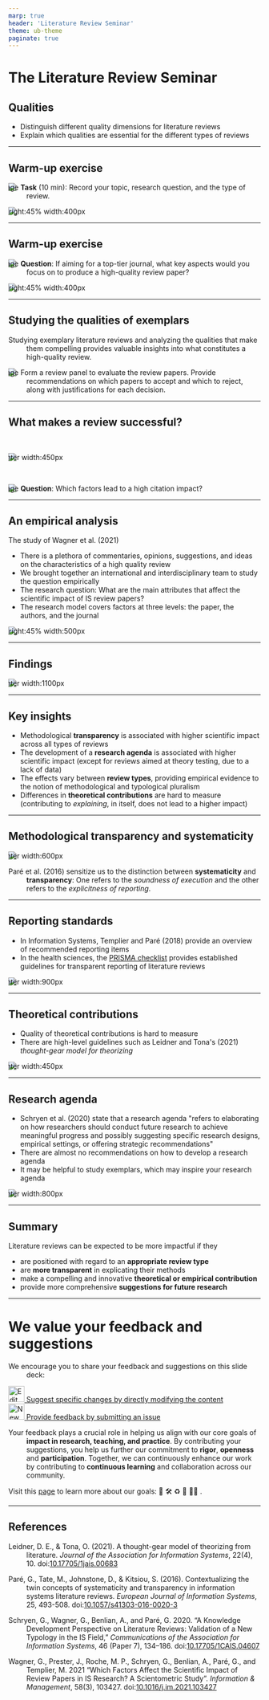 ```yaml
---
marp: true
header: 'Literature Review Seminar'
theme: ub-theme
paginate: true
---
```


# The Literature Review Seminar

## Qualities

- Distinguish different quality dimensions for literature reviews
- Explain which qualities are essential for the different types of reviews

---

## Warm-up exercise

![image](../assets/iconmonstr-pencil-15.svg) **Task** (10 min): Record your topic, research question, and the type of review.

![bg right:45% width:400px](../assets/dalle_warm-up.jpg)

---

## Warm-up exercise

![image](../assets/iconmonstr-help-6.svg) **Question**: If aiming for a top-tier journal, what key aspects would you focus on to produce a high-quality review paper?

![bg right:45% width:400px](../assets/dalle_warm-up.jpg)

---

## Studying the qualities of exemplars

Studying exemplary literature reviews and analyzing the qualities that make them compelling provides valuable insights into what constitutes a high-quality review.

![image](../assets/iconmonstr-idea-13.svg) Form  a review panel to evaluate the review papers. Provide recommendations on which papers to accept and which to reject, along with justifications for each decision.

---

## What makes a review successful?

<br>

![center width:450px](../assets/successful-review.png)

<br>

![image](../assets/iconmonstr-help-6.svg) **Question**: Which factors lead to a high citation impact?

---

## An empirical analysis

The study of Wagner et al. (2021)

- There is a plethora of commentaries, opinions, suggestions, and ideas on the characteristics of a high quality review 
- We brought together an international and interdisciplinary team to study the question empirically
- The research question: What are the main attributes that affect the scientific impact of IS review papers?
- The research model covers factors at three levels: the paper, the authors, and the journal

![bg right:45% width:500px](../assets/impact_model.png)

---

## Findings

![center width:1100px](../assets/lr-sciento-findings.png)

---

## Key insights

- Methodological **transparency** is associated with higher scientific impact across all types of reviews
- The development of a **research agenda** is associated with higher scientific impact (except for reviews aimed at theory testing, due to a lack of data)
- The effects vary between **review types**, providing empirical evidence to the notion of methodological and typological pluralism
- Differences in **theoretical contributions** are hard to measure (contributing to *explaining*, in itself, does not lead to a higher impact)

---

## Methodological transparency and systematicity

![center width:600px](../assets/pare2016-twin-concepts.png)

Paré et al. (2016) sensitize us to the distinction between **systematicity** and **transparency**:
One refers to the *soundness of execution* and the other refers to the *explicitness of reporting*.

<!-- Pare2016/Templier2018 -->

---

## Reporting standards

- In Information Systems, Templier and Paré (2018) provide an overview of recommended reporting items
- In the health sciences, the [PRISMA checklist](https://www.prisma-statement.org/prisma-2020-checklist) provides established guidelines for transparent reporting of literature reviews

![center width:900px](../assets/prisma-checklist-extract.png)

---

## Theoretical contributions

- Quality of theoretical contributions is hard to measure
- There are high-level guidelines such as Leidner and Tona's (2021) *thought-gear model for theorizing*

![center width:450px](../assets/theorizing_leidner.png)

---

## Research agenda

- Schryen et al. (2020) state that a research agenda "refers to elaborating on how researchers should conduct future research to achieve meaningful progress and possibly suggesting specific research designs, empirical settings, or offering strategic recommendations"
- There are almost no recommendations on how to develop a research agenda
- It may be helpful to study exemplars, which may inspire your research agenda

![center width:800px](../assets/research-agenda-example-1.png)

---

## Summary

Literature reviews can be expected to be more impactful if they

- are positioned with regard to an **appropriate review type**
- are **more transparent** in explicating their methods
- make a compelling and innovative **theoretical or empirical contribution**
- provide more comprehensive **suggestions for future research**

---

# We value your feedback and suggestions

We encourage you to share your feedback and suggestions on this slide deck:

<a href="https://github.com/digital-work-lab/literature-review-seminar/edit/main/slides/03-qualities.md" target="_blank">
  <img src="../assets/iconmonstr-pencil-lined.svg" alt="Edit" width="32" height="32"> Suggest specific changes by directly modifying the content
</a>
<br>
<a href="https://github.com/digital-work-lab/literature-review-seminar/issues/new" target="_blank">
  <img src="../assets/iconmonstr-info-12.svg" alt="New Issue" width="32" height="32"> Provide feedback by submitting an issue
</a>
<br>

Your feedback plays a crucial role in helping us align with our core goals of **impact in research, teaching, and practice**. By contributing your suggestions, you help us further our commitment to **rigor**, **openness** and **participation**. Together, we can continuously enhance our work by contributing to **continuous learning** and collaboration across our community.

Visit this <a href="https://digital-work-lab.github.io/handbook/docs/10-lab/10_processes/10.01.goals.html" target="_blank">page</a> to learn more about our goals:  🚀 🛠️ ♻️ 🙏 🧑‍🎓️ . 

---

<style scoped>
p {
    padding-left: 36px;
    text-indent: -36px;
}
</style>

## References

Leidner, D. E., & Tona, O. (2021). A thought-gear model of theorizing from literature. *Journal of the Association for Information Systems*, 22(4), 10. doi:[10.17705/1jais.00683](https://aisel.aisnet.org/jais/vol22/iss4/10/)

Paré, G., Tate, M., Johnstone, D., & Kitsiou, S. (2016). Contextualizing the twin concepts of systematicity and transparency in information systems literature reviews. *European Journal of Information Systems*, 25, 493-508. doi:[10.1057/s41303-016-0020-3](https://link.springer.com/article/10.1057/s41303-016-0020-3)

Schryen, G., Wagner, G., Benlian, A., and Paré, G. 2020. “A Knowledge Development Perspective on Literature Reviews: Validation of a New Typology in the IS Field,” *Communications of the Association for Information Systems*, 46 (Paper 7), 134–186. doi:[10.17705/1CAIS.04607](https://aisel.aisnet.org/cais/vol46/iss1/7/)

Wagner, G., Prester, J., Roche, M. P., Schryen, G., Benlian, A., Paré, G., and Templier, M. 2021 “Which Factors Affect the Scientific Impact of Review Papers in IS Research? A Scientometric Study”. *Information & Management*, 58(3), 103427. doi:[10.1016/j.im.2021.103427](https://www.sciencedirect.com/science/article/abs/pii/S037872062100001X)
